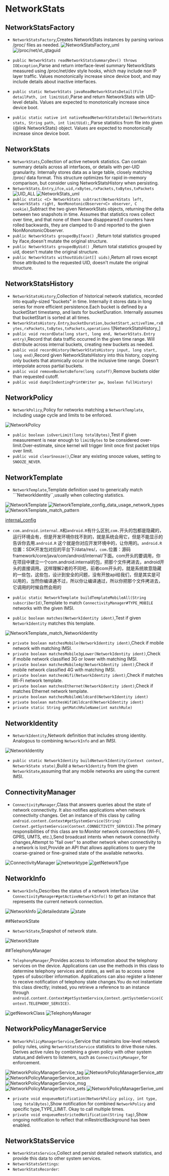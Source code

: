 NetworkStats
==================
## NetworkStatsFactory
+ ``NetworkStatsFactory``,Creates NetworkStats instances by parsing various /proc/ files as needed.
![NetworkStatsFactory_uml](NetworkStatsFactory_uml.png "uml")
![/proc/net/xt_qtaguid](NetworkStatsFactory_parse_proc_files.png "NetworkStatsFactory parse proc files")

+ ``public NetworkStats readNetworkStatsSummaryDev() throws IOException``,Parse and return interface-level summary NetworkStats measured
using /proc/net/dev style hooks, which may include non IP layer
traffic. Values monotonically increase since device boot, and may include details about inactive interfaces.
+ ``public static NetworkStats javaReadNetworkStatsDetail(File detailPath, int limitUid)``,Parse and return NetworkStats with UID-level details. Values are expected to monotonically increase since device boot.
+ ``public static native int nativeReadNetworkStatsDetail(NetworkStats stats, String path, int limitUid);``,Parse statistics from file into given {@link NetworkStats} object. Values are expected to monotonically increase since device boot.

## NetworkStats
+ ``NetworkStats``,Collection of active network statistics. Can contain summary details across all interfaces, or details with per-UID granularity. Internally stores data as a large table, closely matching /proc/ data format. This structure optimizes for rapid in-memory comparison, but consider using NetworkStatsHistory  when persisting.
+ ``NetworkStats.Entry``,``ifce,uid,rxBytes,rxPackets,txBytes,txPackets``
![UID_ALL](NetworkStats_UID_ALL.png "UID_ALL/SET_ALL")
![NetworkStats_uml](NetworkStats_uml.png "uml")
+ ``public static <C> NetworkStats subtract(NetworkStats left, NetworkStats right, NonMonotonicObserver<C> observer, C cookie)``,Subtract the two given NetworkStats objects, returning the delta between two snapshots in time. Assumes that statistics rows collect over time, and that none of them have disappeared.If counters have rolled backwards, they are clamped to 0 and reported to the given NonMonotonicObserver.
+ ``public NetworkStats groupedByIface() ``,Return total statistics grouped by iface,doesn't mutate the original structure.
+ ``public NetworkStats groupedByUid() ``,Return total statistics grouped by uid, doesn't mutate the original structure.
+ ``public NetworkStats withoutUids(int[] uids)``,Return all rows except those attributed to the requested UID, doesn't mutate the original structure.

## NetworkStatsHistory
+ ``NetworkStatsHistory``,Collection of historical network statistics, recorded into equally-sized "buckets" in time. Internally it stores data in long series for more efficient persistence.Each bucket is defined by a  bucketStart timestamp, and lasts for bucketDuration. Internally assumes that bucketStart is sorted at all times.
+ ``NetworkStatsHistory.Entry``,``bucketDuration,bucketStart,activeTime,rxBytes,rxPackets,txBytes,txPackets,operations``
![NetworkStatsHistory_]
+ ``public void recordData(long start, long end, NetworkStats.Entry entry)``,Record that data traffic occurred in the given time range. Will distribute across internal buckets, creating new buckets as needed.
+ ``public void recordHistory(NetworkStatsHistory input, long start, long end)``,Record given NetworkStatsHistory into this history, copying only buckets that atomically occur in the inclusive time range. Doesn't interpolate across partial buckets.
+ ``public void removeBucketsBefore(long cutoff)``,Remove buckets older than requested cutoff.
+ ``public void dump(IndentingPrintWriter pw, boolean fullHistory)``

## NetworkPolicy
+ ``NetworkPolicy``,Policy for networks matching a ``NetworkTemplate``, including usage cycle and limits to be enforced.

![NetworkPolicy](NetworkPolicy.png)

+ ``public boolean isOverLimit(long totalBytes)``,Test if given measurement is near enough to ``limitBytes`` to be considered over-limit.Over-estimate, since kernel will trigger limit once first packet trips over limit.
+ ``public void clearSnooze()``,Clear any existing snooze values, setting to ``SNOOZE_NEVER``.

## NetworkTemplate
+ ``NetworkTemplate``,Template definition used to generically match ```NetworkIdentity``,usually when collecting statistics.

![NetworkTemplate](NetworkTemplate_uml.png)
![NetworkTemplate_config_data_usage_network_types](NetworkTemplate_config_data_usage_network_types.png)
![NetworkTemplate_match_pattern](NetworkTemplate_match_pattern.png)

[internal_config](https://android.googlesource.com/platform/frameworks/base/+/refs/heads/master/core/res/res/values/config.xml)

+ ``com.android.internal.R``和``android.R``有什么区别,``com.``开头的包都是隐藏的，运行环境会有，但是开发环境你找不到的，就是系统会用它，但是不能显示的告诉你去用.``android.R`` 这个就是你对应开发环境中的，让你用的。``android.R``位置：SDK开发包对应的平台下/data/res/，``com.``位置：源码framework/core/java/com/android/internal/下面。com开头的要调用，你在项目中建立一个com.android.internal的包，把那个文件拷进去，android开头的直接调用。这样理解2者的不同吧，前者com开头的，就是系统故意隐藏的一些包，这些包，设计到安全的问题，没有开放api给我们，但是其实是可以用的，当然你编译通不过，所以你让编译通过，所以你把那个文件拷进去，它调用的时候自然会用的

+ ``public static NetworkTemplate buildTemplateMobileAll(String subscriberId)``,Template to match ``ConnectivityManager#TYPE_MOBILE`` networks with the given IMSI.
+ ``public boolean matches(NetworkIdentity ident)``,Test if given ``NetworkIdentity`` matches this template.

![NetworkTemplate_match_NetworkIdentity](NetworkTemplate_match_NetworkIdentity.png)

+ ``private boolean matchesMobile(NetworkIdentity ident)``,Check if mobile network with matching IMSI.
+ ``private boolean matchesMobile3gLower(NetworkIdentity ident)``,Check if mobile network classified 3G or lower with matching IMSI.
+ ``private boolean matchesMobile4g(NetworkIdentity ident)``,Check if mobile network classified 4G with matching IMSI.
+ ``private boolean matchesWifi(NetworkIdentity ident)``,Check if matches Wi-Fi network template.
+ ``private boolean matchesEthernet(NetworkIdentity ident)``,Check if matches Ethernet network template.
+ ``private boolean matchesMobileWildcard(NetworkIdentity ident)``
+ ``private boolean matchesWifiWildcard(NetworkIdentity ident)``
+ ``private static String getMatchRuleName(int matchRule)``


## NetworkIdentity
+ ``NetworkIdentity``,Network definition that includes strong identity. Analogous to combining ``NetworkInfo`` and an IMSI.

![NetworkIdentity](NetworkIdentity_uml.png)

+ ``public static NetworkIdentity buildNetworkIdentity(Context context, NetworkState state)``,Build a ``NetworkIdentity`` from the given ``NetworkState``,assuming that any mobile networks are using the current IMSI.

## ConnectivityManager
+ ``ConnectivityManager``,Class that answers queries about the state of network connectivity. It also notifies applications when network connectivity changes. Get an instance of this class by calling ``android.content.Context#getSystemService(String) Context.getSystemService(Context.CONNECTIVITY_SERVICE)``.The primary responsibilities of this class are to:Monitor network connections (Wi-Fi, GPRS, UMTS, etc.),Send broadcast intents when network connectivity changes,Attempt to "fail over" to another network when connectivity to a network is lost,Provide an API that allows applications to query the coarse-grained or fine-grained state of the available networks.

![ConnectivityManager](ConnectivityManager_uml.png)
![networktype](ConnectivityManager_intent_extra_and_network_type.png)
![getNetworkType](ConnectivityManager_getNetworkTypeName.png)

## NetworkInfo
+ ``NetworkInfo``,Describes the status of a network interface.Use ``ConnectivityManager#getActiveNetworkInfo()`` to get an instance that represents the current network connection.

![NetworkInfo](NetworkInfo_uml.png)
![detailedstate](NetworkInfo_DetailedState.png)
![state](NetworkInfo_state.png)

##NetworkState
+ ``NetworkState``,Snapshot of network state.

![NetworkState](NetworkState_uml.png)

##TelephonyManager
+ ``TelephonyManager``,Provides access to information about the telephony services on the device. Applications can use the methods in this class to
 determine telephony services and states, as well as to access some types of subscriber information. Applications can also register a listener to receive notification of telephony state changes.You do not instantiate this class directly; instead, you retrieve a reference to an instance through ``android.content.Context#getSystemService``,``Context.getSystemService(Context.TELEPHONY_SERVICE)``.

![getNeworkClass](NetworkTelephonyManager_getNetworkClass.png)
![TelephonyManager](TelephonyManager_uml.png)


## NetworkPolicyManagerService
+ ``NetworkPolicyManagerService``,Service that maintains low-level network policy rules, using ``NetworkStatsService`` statistics to drive those rules. Derives active rules by combining a given policy with other system status,and delivers to listeners, such as ``ConnectivityManager``, for enforcement.

![NetworkPolicyManagerService_tag](NetworkPolicyManagerService_tag.png)
![NetworkPolicyManagerService_attr](NetworkPolicyManagerService_attr.png)
![NetworkPolicyManagerService_action](NetworkPolicyManagerService_action.png)
![NetworkPolicyManagerService_msg](NetworkPolicyManagerService_msg.png)
![NetworkPolicyManagerService_sets](NetworkPolicyManagerService_sets.png)
![NetworkPolicyManagerSerive_uml](NetworkPolicyManagerSerive_uml.png)

+ ``private void enqueueNotification(NetworkPolicy policy, int type, long totalBytes)``,Show notification for combined ``NetworkPolicy`` and specific type,TYPE_LIMIT. Okay to call multiple times.
+ ``private void enqueueRestrictedNotification(String tag)``,Show ongoing notification to reflect that mRestrictBackground has been enabled.

## NetworkStatsService
+ ``NetworkStatsService``,Collect and persist detailed network statistics, and provide this data to other system services.
+ ``NetworkStatsSettings``:
+ ``NetworkStatsRecorder``:

